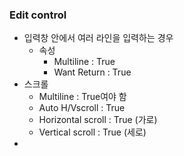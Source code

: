 ### Edit control

- 입력창 안에서 여러 라인을 입력하는 경우
  - 속성
    - Multiline : True
    - Want Return : True
- 스크롤
  - Multiline : True여야 함
  - Auto H/Vscroll : True
  - Horizontal scroll : True (가로)
  - Vertical scroll : True (세로)
- 